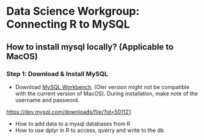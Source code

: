 # Data Science Workgroup: Connecting R to MySQL

## How to install mysql locally? (Applicable to MacOS)

### Step 1: Download & Install MySQL  

- Download [MySQL Workbench](https://dev.mysql.com/downloads/workbench/). (Oler version might not be compatible with the current version of MacOS). During installation, make note of the username and password. 


https://dev.mysql.com/downloads/file/?id=501121

- How to add data to a mysql databases from R
- How to use dplyr in R to access, querry and write to the db



